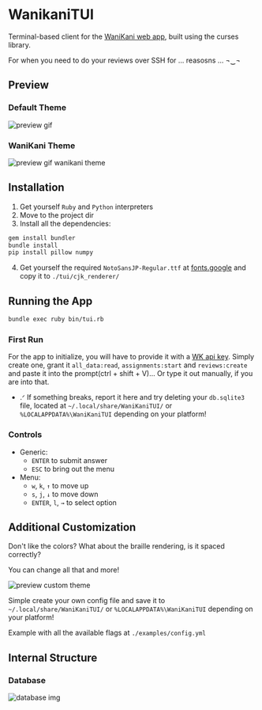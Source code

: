# WanikaniTUI

Terminal-based client for the [WaniKani web app](https://www.wanikani.com/about), built using the curses library.

For when you need to do your reviews over SSH for ... reasosns ... ¬‿¬

## Preview

### Default Theme
![preview gif](https://github.com/user-attachments/assets/9903fdb5-5ee2-4c58-8cda-90b58c011697)

### WaniKani Theme
![preview gif wanikani theme](https://github.com/user-attachments/assets/e66685ab-366a-4ec9-b005-7557622efd12)

## Installation

1. Get yourself `Ruby` and `Python` interpreters
2. Move to the project dir
3. Install all the dependencies:
```sh
gem install bundler
bundle install
pip install pillow numpy
```
4. Get yourself the required `NotoSansJP-Regular.ttf` at [fonts.google](https://fonts.google.com/noto/specimen/Noto+Sans+JP) and copy it to `./tui/cjk_renderer/`

## Running the App
```sh
bundle exec ruby bin/tui.rb
```

### First Run
For the app to initialize, you will have to provide it with a [WK api key](https://www.wanikani.com/settings/personal_access_tokens). Simply create one, grant it `all_data:read`, `assignments:start` and `reviews:create` and paste it into the prompt(ctrl + shift + V)... Or type it out manually, if you are into that.
- .ᐟ If something breaks, report it here and try deleting your `db.sqlite3` file, located at `~/.local/share/WaniKaniTUI/` or `%LOCALAPPDATA%\WaniKaniTUI` depending on your platform!

### Controls
- Generic:
  - `ENTER` to submit answer
  - `ESC` to bring out the menu
- Menu:
  - `w`, `k`, `↑` to move up
  - `s`, `j`, `↓` to move down
  - `ENTER`, `l`, `→` to select option

## Additional Customization
Don't like the colors? What about the braille rendering, is it spaced correctly?

You can change all that and more!

![preview custom theme](https://github.com/user-attachments/assets/fa590a77-5a73-4487-8a1b-7bf664412494)

Simple create your own config file and save it to `~/.local/share/WaniKaniTUI/` or `%LOCALAPPDATA%\WaniKaniTUI` depending on your platform!

Example with all the available flags at `./examples/config.yml`

## Internal Structure

### Database
![database img](https://github.com/user-attachments/assets/7b3752d4-695c-46a2-843c-2ffb4720c945)
